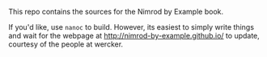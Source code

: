 This repo contains the sources for the Nimrod by Example book.

If you'd like, use `nanoc` to build. However, its easiest to simply write things and wait for the webpage at http://nimrod-by-example.github.io/ to update, courtesy of the people at wercker.
